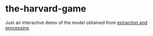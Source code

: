 # the-harvard-game

Just an interactive demo of the model obtained from [extraction and processing](https://github.com/montaguegabe/the-harvard-game-models).
